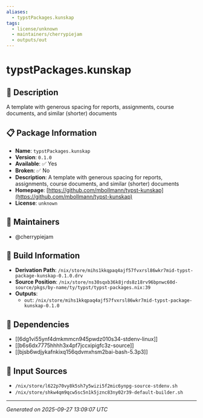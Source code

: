 ```yaml
---
aliases:
  - typstPackages.kunskap
tags:
  - license/unknown
  - maintainers/cherrypiejam
  - outputs/out
---
```


# typstPackages.kunskap

## 📝 Description

A template with generous spacing for reports, assignments, course documents, and similar (shorter) documents

## 📋 Package Information

- **Name**: `typstPackages.kunskap`
- **Version**: `0.1.0`
- **Available**: ✅ Yes
- **Broken**: ✅ No
- **Description**: A template with generous spacing for reports, assignments, course documents, and similar (shorter) documents
- **Homepage**: [https://github.com/mbollmann/typst-kunskap](https://github.com/mbollmann/typst-kunskap)
- **License**: `unknown`
## 👥 Maintainers

- @cherrypiejam


## 🔧 Build Information

- **Derivation Path**: `/nix/store/mihs1kkqpaq4ajf57fvxrsl86wkr7mid-typst-package-kunskap-0.1.0.drv`
- **Source Position**: `/nix/store/ns30sqxb36k8jrds8z18rv96bpnwc60d-source/pkgs/by-name/ty/typst/typst-packages.nix:39`
- **Outputs**:
  - `out`:  `/nix/store/mihs1kkqpaq4ajf57fvxrsl86wkr7mid-typst-package-kunskap-0.1.0`

## 🔗 Dependencies

- [[6dg1vi55ynf4dmkmmcn945pwdz010s34-stdenv-linux]]
- [[b6s6dx7775hhhh3x4pf7jccxipigfc3z-source]]
- [[bjsb6wdjykafnkixq156qdvmxhsm2bai-bash-5.3p3]]

## 📁 Input Sources

- `/nix/store/l622p70vy8k5sh7y5wizi5f2mic6ynpg-source-stdenv.sh`
- `/nix/store/shkw4qm9qcw5sc5n1k5jznc83ny02r39-default-builder.sh`

---
*Generated on 2025-09-27 13:09:07 UTC*
